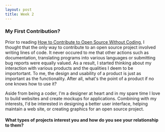 ```yaml
---
layout: post
title: Week 2
---
```


### My First Contribution?

Prior to reading [How to Contribute to Open Source Without Coding], I thought that the only way to contribute to an open source project involved writing lines of code. It never occured to me that other actions such as documentation, translating programs into various languages or submitting bug reports were equally valued. As a result, I started thinking about my interaction with various products 
and the qualities I deem to be importortant. To me, the design and usability of a product is just as important as the functionality. After all, what's the point of a product if no one knows how to use it?

Aside from being a coder, I'm a designer at heart and in my spare time I love to build websites and create mockups for applications. 
Combining with my interests, I'd be interested in designing a better user interface, helping maintain a web site, or creating graphics for an open source project.

#### What types of projects interest you and how do you see your relationship to them?




[How to Contribute to Open Source Without Coding]: https://icontribute.wordpress.com/how-to-contribute-to-open-source-without-coding/
